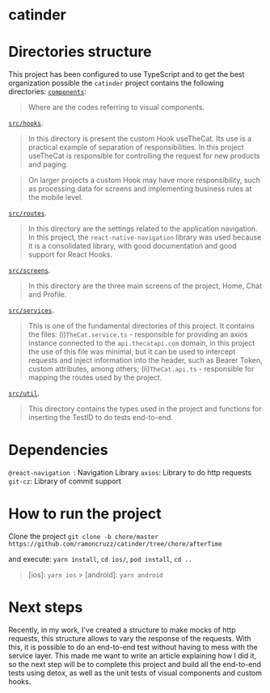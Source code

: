 # catinder
# Directories structure

This project has been configured to use TypeScript and to get the best organization possible the `catinder` project contains the following directories:
[`components`](./components):

> Where are the codes referring to visual components.

[`src/hooks`](./src/hooks).

> In this directory is present the custom Hook useTheCat. Its use is a practical example of separation of responsibilities. In this project useTheCat is responsible for controlling the request for new products and paging.

>  On larger projects a custom Hook may have more responsibility, such as processing data for screens and implementing business rules at the mobile level.

[`src/routes`](./src/routes).

> In this directory are the settings related to the application navigation. In this project, the `react-native-navigation` library was used because it is a consolidated library, with good documentation and good support for React Hooks.

[`src/screens`](./src/screens).

> In this directory are the three main screens of the project, Home, Chat and Profile.

[`src/services`](./src/services).

> This is one of the fundamental directories of this project. It contains the files: (i)`TheCat.service.ts` - responsible for providing an axios instance connected to the `api.thecatapi.com` domain, in this project the use of this file was minimal, but it can be used to intercept requests and inject information into the header, such as Bearer Token, custom attributes, among others; (ii)`TheCat.api.ts` - responsible for mapping the routes used by the project.

[`src/util`](./src/util).

> This directory contains the types used in the project and functions for inserting the TestID to do tests end-to-end.

# Dependencies

`@react-navigation `: Navigation Library
`axios`: Library to do http requests
`git-cz`: Library of commit support


# How to run the project

Clone the project `git clone -b chore/master https://github.com/ramoncruzz/catinder/tree/chore/afterTime`

and execute: `yarn install`, `cd ios/`, `pod install`, `cd ..`

> [ios]: `yarn ios` > [android]: `yarn android`


# Next steps 

Recently, in my work, I've created a structure to make mocks of http requests, this structure allows to vary the response of the requests.
With this, it is possible to do an end-to-end test without having to mess with the service layer. This made me want to write an article explaining how I did it, so the next step will be to complete this project and build all the end-to-end tests using detox, as well as the unit tests of visual components and custom hooks.
